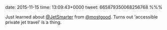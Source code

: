 date: 2015-11-15
time: 13:09:43+0000
tweet: 665879350068256768
%%%

Just learned about [@JetSmarter](https://twitter.com/JetSmarter) from [@mostgood](https://twitter.com/mostgood). Turns out ‘accessible private jet travel’ is a thing.
